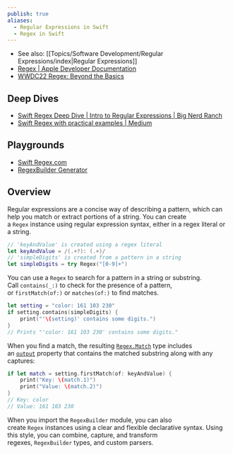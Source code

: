 ```yaml
---
publish: true
aliases:
  - Regular Expressions in Swift
  - Regex in Swift
---
```

- See also: [[Topics/Software Development/Regular Expressions/index|Regular Expressions]] 
- [Regex | Apple Developer Documentation](https://developer.apple.com/documentation/swift/regex)
- [WWDC22 Regex: Beyond the Basics](https://wwdcnotes.com/documentation/wwdcnotes/wwdc22-110358-swift-regex-beyond-the-basics/) 
## Deep Dives
- [Swift Regex Deep Dive | Intro to Regular Expressions | Big Nerd Ranch](https://bignerdranch.com/blog/swift-regex/) 
- [Swift Regex with practical examples | Medium](https://blorenzop.medium.com/swift-regex-56eaf81e6d1e)

## Playgrounds
- [Swift Regex.com](https://swiftregex.com)
- [RegexBuilder Generator](https://paiv.github.io/swift-rxbgen/) 

## Overview
Regular expressions are a concise way of describing a pattern, which can help you match or extract portions of a string. You can create a `Regex` instance using regular expression syntax, either in a regex literal or a string.

```swift
// 'keyAndValue' is created using a regex literal
let keyAndValue = /(.+?): (.+)/
// 'simpleDigits' is created from a pattern in a string
let simpleDigits = try Regex("[0-9]+")
```

You can use a `Regex` to search for a pattern in a string or substring. Call `contains(_:)` to check for the presence of a pattern, or `firstMatch(of:)` or `matches(of:)` to find matches.

```swift
let setting = "color: 161 103 230"
if setting.contains(simpleDigits) {
    print("'\(setting)' contains some digits.")
}
// Prints "'color: 161 103 230' contains some digits."
```
When you find a match, the resulting [`Regex.Match`](https://developer.apple.com/documentation/swift/regex/match) type includes an [`output`](https://developer.apple.com/documentation/swift/regex/match/output) property that contains the matched substring along with any captures:

```swift
if let match = setting.firstMatch(of: keyAndValue) {
    print("Key: \(match.1)")
    print("Value: \(match.2)")
}
// Key: color
// Value: 161 103 230
```

When you import the `RegexBuilder` module, you can also create `Regex` instances using a clear and flexible declarative syntax. Using this style, you can combine, capture, and transform regexes, `RegexBuilder` types, and custom parsers.